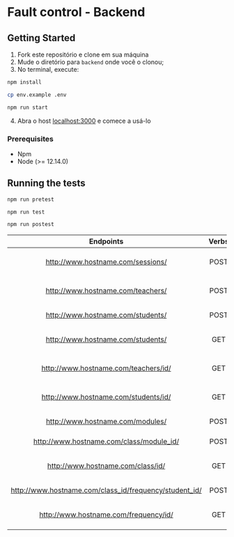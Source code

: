# Fault control - Backend

## Getting Started
1. Fork este repositório e clone em sua máquina
2. Mude o diretório para `backend` onde você o clonou;
3. No terminal, execute:

```bash
npm install

cp env.example .env

npm run start
```
   4. Abra o host [localhost:3000](http://localhost:3000) e comece a usá-lo

### Prerequisites
* Npm
* Node (>= 12.14.0)

## Running the tests

```bash
npm run pretest

npm run test

npm run postest
```

| Endpoints 				| Verbs			|Authorization			| Features |
|:---------:				|:-----:			|:------------:		|:----------------|
| http://www.hostname.com/sessions/ | POST | ALL | Login, recebe um token.
| http://www.hostname.com/teachers/ | POST | ALL | Cadastro do teacher.
| http://www.hostname.com/students/ | POST | ALL | Cadastro do student.
| http://www.hostname.com/students/ | GET | TEACHER | Lista todos os students 
| http://www.hostname.com/teachers/id/ | GET | TEACHER |Listagem de um item teacher.
| http://www.hostname.com/students/id/ | GET | ALL | Listagem de um item student.
| http://www.hostname.com/modules/ | POST | TEACHER | Cadastro do modulo.		
| http://www.hostname.com/class/module_id/ | POST | TEACHER | Cadastro da aula.
| http://www.hostname.com/class/id/ | GET | ALL |Listagem de um item aula.
| http://www.hostname.com/class_id/frequency/student_id/ | POST | TEACHER | Cadastro frequencia.
| http://www.hostname.com/frequency/id/ | GET | ALL | Listagem de um item frequency.
			
